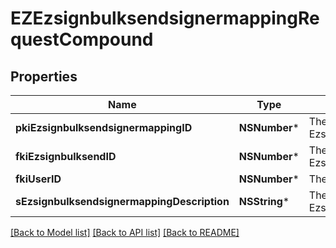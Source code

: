 # EZEzsignbulksendsignermappingRequestCompound

## Properties
Name | Type | Description | Notes
------------ | ------------- | ------------- | -------------
**pkiEzsignbulksendsignermappingID** | **NSNumber*** | The unique ID of the Ezsignbulksendsignermapping | [optional] 
**fkiEzsignbulksendID** | **NSNumber*** | The unique ID of the Ezsignbulksend | 
**fkiUserID** | **NSNumber*** | The unique ID of the User | [optional] 
**sEzsignbulksendsignermappingDescription** | **NSString*** | The description of the Ezsignbulksendsignermapping | 

[[Back to Model list]](../README.md#documentation-for-models) [[Back to API list]](../README.md#documentation-for-api-endpoints) [[Back to README]](../README.md)


